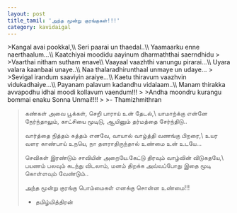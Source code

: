 ```yaml
---
layout: post
title_tamil: 'அந்த மூன்று குரங்குகள்!!!'
category: kavidaigal
---
```

<div id="english-poem">
>Kangal avai pookkal,\\
Seri paarai un thaedal..\\
Yaamaarku enne naerthaalum...\\
Kaatchiyai moodidu aayinum dharmaththai saerndhidu
>
>Vaarthai nitham sutham enave\\
Vaayaal vaazhthi vanungu pirarai...\\
Uyara valara kaanbaai unaye..\\
Naa thalaradhirunthaal unmaye un udaye...
>
>Sevigal irandum saaviyin araiye...\\
Kaetu thiravum vaazhvin vidukadhaiye...\\
Payanam palavum kadandhu vidalaam..\\
Manam thirakka avvapodhu idhai moodi kollavum vaendum!!!
>
>Andha moondru kurangu bommai enaku Sonna Unmai!!!!
>
>- Thamizhmithran
</div>
<div id="tamil-poem">

>கண்கள் அவை பூக்கள், செறி பாராய் உன் தேடல்,\\
யாமாற்க்கு என்னே நேர்ந்தாலும், காட்சியை மூடிடு, ஆயினும் தர்மத்தை சேர்ந்திடு.. 
>
>வார்த்தை நித்தம் சுத்தம் எனவே, வாயால் வாழ்த்தி வணங்கு பிறரை,\\
உயர வளர காண்பாய் உநயெ, நா தளராதிருந்தால் உண்மை உன் உடயே...
>
>செவிகள் இரண்டும் சாவியின் அறையே.கேட்டு திரவும் வாழ்வின் விடுகதயே,\\
பயணம் பலவும் கடந்து விடலாம், மனம் திறக்க அவ்வப்போது இதை மூடி கொள்ளவும் வேண்டும்.. 
>
>அந்த மூன்று குரங்கு பொம்மைகள் எனக்கு சொன்ன உண்மை!!!
>
>- தமிழ்மித்திரன்

</div>
